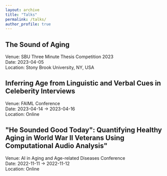 ```yaml
---
layout: archive
title: "Talks"
permalink: /talks/
author_profile: true
---
```



<h2> The Sound of Aging </h2>
<p> Venue: SBU Three Minute Thesis Competition 2023 <br>
Date: 2023-04-05 <br>
Location: Stony Brook University, NY, USA </p> 


<h2> Inferring Age from Linguistic and Verbal Cues in Celeberity Interviews </h2>
<p> Venue: FAIML Conference <br>
Date: 2023-04-14 -> 2023-04-16 <br>
Location: Online </p> 


<h2> "He Sounded Good Today": Quantifying Healthy Aging in World War II Veterans Using Computational Audio Analysis" </h2>
<p> Venue: AI in Aging and Age-related Diseases Conference <br>
Date: 2022-11-11 -> 2022-11-12 <br>
Location: Online </p> 
